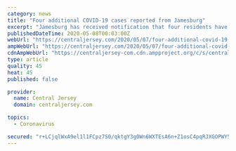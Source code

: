 ```yaml
---
category: news
title: "Four additional COVID-19 cases reported from Jamesburg"
excerpt: "Jamesburg has received notification that four residents have tested positive for COVID-19 on May 7: two males, ages 34 and 51, and two females, ages 39 and 72. This brings the total amount of residents within the Borough of Jamesburg who have tested positive for COVID-19 to 110 as of May 7."
publishedDateTime: 2020-05-08T00:03:00Z
webUrl: "https://centraljersey.com/2020/05/07/four-additional-covid-19-cases-reported-from-jamesburg/"
ampWebUrl: "https://centraljersey.com/2020/05/07/four-additional-covid-19-cases-reported-from-jamesburg/?amp"
cdnAmpWebUrl: "https://centraljersey-com.cdn.ampproject.org/c/s/centraljersey.com/2020/05/07/four-additional-covid-19-cases-reported-from-jamesburg/?amp"
type: article
quality: 45
heat: 45
published: false

provider:
  name: Central Jersey
  domain: centraljersey.com

topics:
  - Coronavirus

secured: "r+LCjqlWxA9el1l1FCpz7S0/qktgY3g0Wn6WXTEsA6n+Z1osC4pqRJXGOPWY5Be9tdhB7dg2Vs9MplJdJ1xtCy4x4BN+FB+rRepXV1csO0XyvboBIbYFL6L8ZPb6VTpgbiLwBFBjr/F4/Ds2sl4bELlerPfLUxz/QcSsBGQdsyD0Cdn8mhTVhaMZ0Gxc6rSVD+fibSmzg/brC/FI5MHH/xiUfVFi85g3V9ukcSHH88PmhK/quooCtHbERvYykJCcI40YpAjC7iPyOH3QgMY6hRhl7YwJoZ85cN6tU8DYVrowl4qxnuOXcplqdH2oDwzg;wkXIS5A9AFl24pZHnYj5hA=="
---
```


